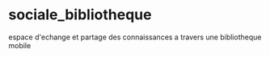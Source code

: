 # sociale_bibliotheque
espace d'echange et partage des connaissances a travers une bibliotheque mobile
